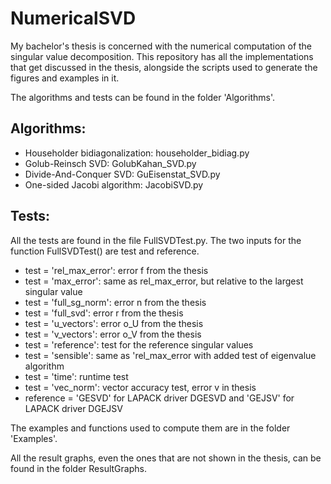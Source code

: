 # NumericalSVD

My bachelor's thesis is concerned with the numerical computation of the singular value decomposition. This repository has all the implementations that get discussed in the thesis, alongside the scripts used to generate the figures and examples in it.

The algorithms and tests can be found in the folder 'Algorithms'.

## Algorithms:
- Householder bidiagonalization: householder_bidiag.py
- Golub-Reinsch SVD: GolubKahan_SVD.py
- Divide-And-Conquer SVD: GuEisenstat_SVD.py
- One-sided Jacobi algorithm: JacobiSVD.py

## Tests:
All the tests are found in the file FullSVDTest.py. The two inputs for the function FullSVDTest() are test and reference.
- test = 'rel_max_error': error f from the thesis
- test = 'max_error': same as rel_max_error, but relative to the largest singular value
- test = 'full_sg_norm': error n from the thesis
- test = 'full_svd': error r from the thesis
- test = 'u_vectors': error o_U from the thesis
- test = 'v_vectors': error o_V from the thesis
- test = 'reference': test for the reference singular values
- test = 'sensible': same as 'rel_max_error with added test of eigenvalue algorithm
- test = 'time': runtime test
- test = 'vec_norm': vector accuracy test, error v in thesis
- reference = 'GESVD' for LAPACK driver DGESVD and 'GEJSV' for LAPACK driver DGEJSV

The examples and functions used to compute them are in the folder 'Examples'.

All the result graphs, even the ones that are not shown in the thesis, can be found in the folder ResultGraphs.
